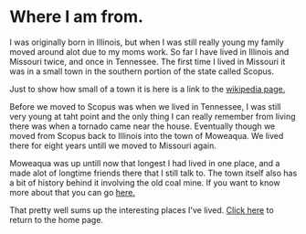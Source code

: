 # Where I am from.

I was originally born in Illinois, but when I was still really young my family moved around alot due to my moms work.
So far I have lived in Illinois and Missouri twice, and once in Tennessee.
The first time I lived in Missouri it was in a small town in the southern portion of the state called Scopus.<br>

Just to show how small of a town it is here is a link to the [wikipedia page.](https://en.wikipedia.org/wiki/Scopus,_Missouri)<br>

Before we moved to Scopus was when we lived in Tennessee, I was still very young at taht point and the only thing I can really remember from living there was when a tornado came near the house.
Eventually though we moved from Scopus back to Illinois into the town of Moweaqua.
We lived there for eight years untill we moved to Missouri again.<br>

Moweaqua was up untill now that longest I had lived in one place, and a made alot of longtime friends there that I still talk to.
The town itself also has a bit of history behind it involving the old coal mine.
If you want to know more about that you can go [here.](https://en.wikipedia.org/wiki/Moweaqua,_Illinois)<br>

That pretty well sums up the interesting places I've lived.
[Click here](README.md) to return to the home page.
